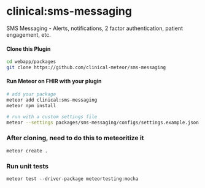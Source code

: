 # clinical:sms-messaging

SMS Messaging - Alerts, notifications, 2 factor authentication, patient engagement, etc.

#### Clone this Plugin      

```bash
cd webapp/packages
git clone https://github.com/clinical-meteor/sms-messaging
```


#### Run Meteor on FHIR with your plugin  

```bash
# add your package
meteor add clinical:sms-messaging
meteor npm install

# run with a custom settings file
meteor --settings packages/sms-messaging/configs/settings.example.json
```

### After cloning, need to do this to meteoritize it
```meteor create .```

### Run unit tests
```
meteor test --driver-package meteortesting:mocha
```